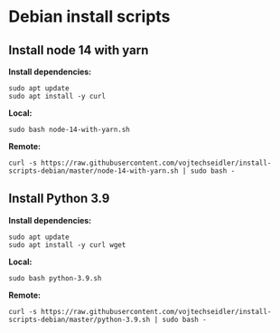 # Debian install scripts

## Install node 14 with yarn

**Install dependencies:**
```
sudo apt update
sudo apt install -y curl
```

**Local:**
```
sudo bash node-14-with-yarn.sh
```

**Remote:**
```
curl -s https://raw.githubusercontent.com/vojtechseidler/install-scripts-debian/master/node-14-with-yarn.sh | sudo bash -
```

## Install Python 3.9

**Install dependencies:**
```
sudo apt update
sudo apt install -y curl wget
```

**Local:**
```
sudo bash python-3.9.sh
```

**Remote:**
```
curl -s https://raw.githubusercontent.com/vojtechseidler/install-scripts-debian/master/python-3.9.sh | sudo bash -
```
